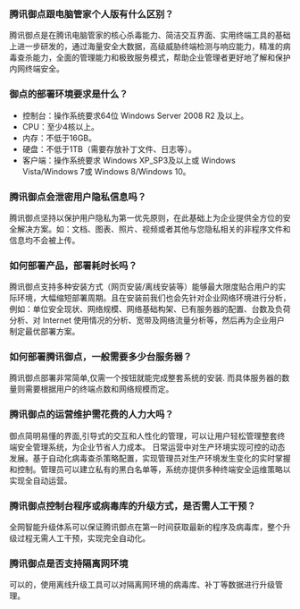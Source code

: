 ### 腾讯御点跟电脑管家个人版有什么区别？
腾讯御点是在腾讯电脑管家的核心杀毒能力、简洁交互界面、实用终端工具的基础上进一步研发的，通过海量安全大数据，高级威胁终端检测与响应能力，精准的病毒查杀能力，全面的管理能力和极致服务模式，帮助企业管理者更好地了解和保护内网终端安全。
### 御点的部署环境要求是什么？ 
- 控制台：操作系统要求64位 Windows Server 2008 R2 及以上。
- CPU：至少4核以上。
- 内存：不低于16GB。
- 硬盘：不低于1TB（需要存放补丁文件、日志等）。
- 客户端：操作系统要求 Windows XP_SP3及以上或 Windows Vista/Windows 7或 Windows 8/Windows 10。

### 腾讯御点会泄密用户隐私信息吗？
腾讯御点坚持以保护用户隐私为第一优先原则，在此基础上为企业提供全方位的安全解决方案。如：文档、图表、照片、视频或者其他与您隐私相关的非程序文件和信息均不会被上传。
### 如何部署产品，部署耗时长吗？
腾讯御点支持多种安装方式（网页安装/离线安装等）能够最大限度贴合用户的实际环境，大幅缩短部署周期。且在安装前我们也会先针对企业网络环境进行分析，例如：单位安全现状、网络规模、网络基础构架、已有服务器的配置、台数及负荷分析、对 Internet 使用情况的分析、宽带及网络流量分析等，然后再为企业用户制定最优部署方案。
### 如何部署腾讯御点，一般需要多少台服务器？
腾讯御点部署非常简单,仅需一个按钮就能完成整套系统的安装. 而具体服务器的数量则需要根据用户的终端点数和网络规模而定。
### 腾讯御点的运营维护需花费的人力大吗？
御点简明易懂的界面,引导式的交互和人性化的管理，可以让用户轻松管理整套终端安全管理系统，为企业节省人力成本。
日常运营中对生产环境实现可控的动态发展。基于自动化病毒查杀策略配置，实现管理员对生产环境发生变化的实时掌握和控制。管理员可以建立私有的黑白名单等，系统亦提供多种终端安全运维策略以实现全自动运营。
### 腾讯御点控制台程序或病毒库的升级方式，是否需人工干预？
全网智能升级体系可以保证腾讯御点在第一时间获取最新的程序及病毒库，整个升级过程无需人工干预，实现完全自动化。
### 腾讯御点是否支持隔离网环境
可以的，使用离线升级工具可以对隔离网环境的病毒库、补丁等数据进行升级管理。